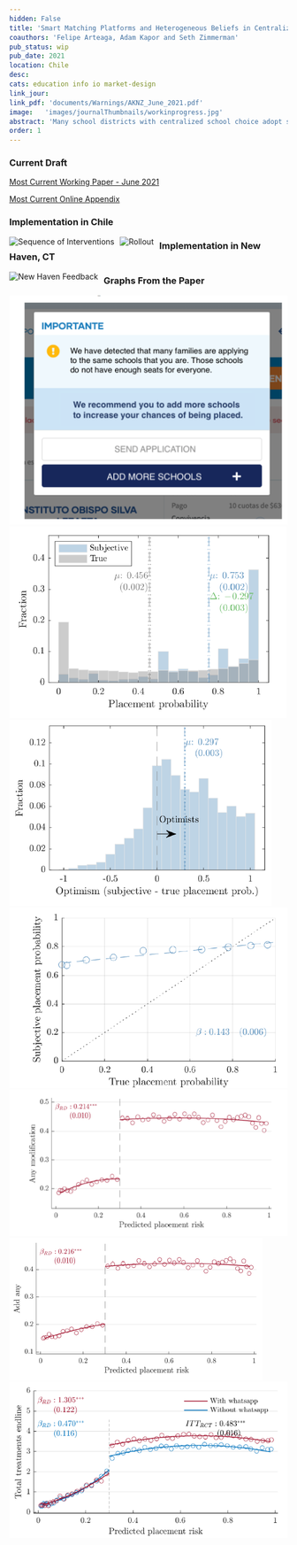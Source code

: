 ```yaml
---
hidden: False
title: 'Smart Matching Platforms and Heterogeneous Beliefs in Centralized School Choice'
coauthors: 'Felipe Arteaga, Adam Kapor and Seth Zimmerman'
pub_status: wip
pub_date: 2021
location: Chile
desc:
cats: education info io market-design
link_jour:
link_pdf: 'documents/Warnings/AKNZ_June_2021.pdf'
image:   'images/journalThumbnails/workinprogress.jpg'
abstract: 'Many school districts with centralized school choice adopt strategyproof assignment mechanisms to relieve applicants of the need to strategize on the basis of beliefs about their own admissions chances.  This paper shows that beliefs about admissions chances shape choice outcomes even when the assignment mechanism is strategyproof by influencing the way applicants search for schools, and that ``smart matching platforms'' that provide live feedback on admissions chances help applicants search more effectively. Motivated by a model in which applicants engage in costly search for schools and over-optimism can lead to under-search, we use data from a large-scale survey of choice participants in Chile to show that learning about schools is hard, that beliefs about admissions chances guide the decision to stop searching, and that applicants systematically underestimate non-placement risk. We then use RCT and RD research designs to evaluate live feedback policies in the Chilean and New Haven choice systems. 22% of applicants submitting applications where risks of non-placement are high respond to warnings by adding schools to their lists, reducing non-placement risk by 58%. These results replicate across settings and over time. Reducing the strategic burden of school choice requires not just strategyproofness inside the centralized system, but also choice supports for the strategic decisions that inevitably remain outside of it.'
order: 1
---
```



### Current Draft

[Most Current Working Paper - June 2021](../work/documents/Warnings/AKNZ_June_2021.pdf)

[Most Current Online Appendix](../work/documents/Warnings/OnlineAppendix_AKNZ_June2021.pdf.pdf)


### Implementation in Chile

<img src="../work/documents/Warnings/sequence.png"
     alt="Sequence of Interventions"
     style="float: left; margin-right: 10px;" />


<img src="../work/documents/Warnings/rollout.png"
          alt="Rollout"
          style="float: left; margin-right: 10px;" />


### Implementation in New Haven, CT

<img src="../work/documents/Warnings/NewHaven_Warning.png"
          alt="New Haven Feedback"
          style="float: left; margin-right: 10px;" />





### Graphs From the Paper


<div class='full'>
  <div class='row'>
    <div class='large-12 columns'>
      <div class='mod modBoxedSlider'>
        <div class='slides'>
        <div class='slide'>
          <img alt="" src="documents/Warnings/figure_0.png" />
        </div>
        <div class='slide'>
          <img alt="" src="documents/Warnings/figure_1.png" />
        </div>
          <div class='slide'>
            <img alt="" src="documents/Warnings/figure_2.png" />
          </div>
          <div class='slide'>
            <img alt="" src="documents/Warnings/figure_3.png" />
          </div>
          <div class='slide'>
            <img alt="" src="documents/Warnings/figure_4a.png" />
          </div>
          <div class='slide'>
            <img alt="" src="documents/Warnings/figure_4b.png" />
          </div>
          <div class='slide'>
            <img alt="" src="documents/Warnings/figure_5.png" />
          </div>
        </div>
      </div>
    </div>
  </div>
